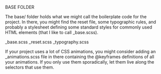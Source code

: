 BASE FOLDER

The base/ folder holds what we might call the boilerplate code for the project. In there, you might find the reset file, some typographic rules, and probably a stylesheet defining some standard styles for commonly used HTML elements (that I like to call \_base.scss).

\_base.scss
\_reset.scss
\_typography.scss

If your project uses a lot of CSS animations, you might consider adding an \_animations.scss file in there containing the @keyframes definitions of all your animations. If you only use them sporadically, let them live along the selectors that use them.
